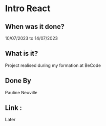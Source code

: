 # Intro React 


## When was it done? 

10/07/2023 to  14/07/2023

## What is it?

Project realised during my formation at BeCode


## Done By 

Pauline Neuville

## Link : 

Later

